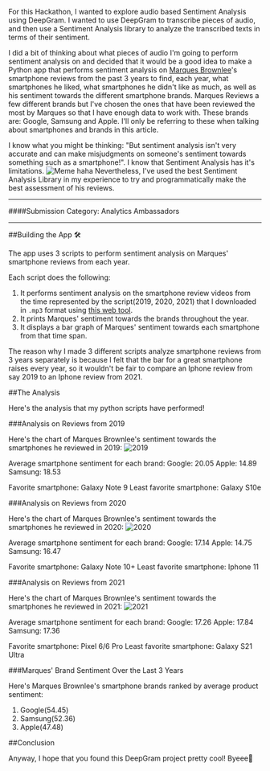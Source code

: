 For this Hackathon, I wanted to explore audio based Sentiment Analysis using DeepGram. I wanted to use DeepGram to transcribe pieces of audio, and then use a Sentiment Analysis library to analyze the transcribed texts in terms of their sentiment.

I did a bit of thinking about what pieces of audio I'm going to perform sentiment analysis on and decided that it would be a good idea to make a Python app that performs sentiment analysis on [Marques Brownlee](https://www.youtube.com/channel/UCBJycsmduvYEL83R_U4JriQ)'s 
smartphone reviews from the past 3 years to find, each year, what smartphones he liked, what smartphones he didn't like as much, as well as his sentiment towards the different smartphone brands.
Marques Reviews a few different brands but I've chosen the ones that have been reviewed the most by Marques so that I have enough data to work with. These brands are: Google, Samsung and Apple. I'll only be referring to these when talking about smartphones and brands in this article.

I know what you might be thinking: "But sentiment analysis isn't very accurate and can make misjudgments on someone's sentiment towards something such as a smartphone!". I know that Sentiment Analysis has it's limitations.
![Meme haha](https://dev-to-uploads.s3.amazonaws.com/uploads/articles/ru8zrdzhlwoqia8x6y1l.png)
Nevertheless, I've used the best Sentiment Analysis Library in my experience to try and programmatically make the best assessment of his reviews.

****************

####Submission Category: Analytics Ambassadors

***************

##Building the App 🛠

The app uses 3 scripts to perform sentiment analysis on Marques' smartphone reviews from each year.

Each script does the following:
1. It performs sentiment analysis on the smartphone review videos from the time represented by the script(2019, 2020, 2021) that I downloaded in `.mp3` format using [this web tool](https://www.bestmp3converter.com/).
2. It prints Marques' sentiment towards the brands throughout the year.
3. It displays a bar graph of Marques' sentiment towards each smartphone from that time span.

The reason why I made 3 different scripts analyze smartphone reviews from 3 years separately is because I felt that the bar for a great smartphone raises every year, so it wouldn't be fair to compare an Iphone review from say 2019 to an Iphone review from 2021.

##The Analysis

Here's the analysis that my python scripts have performed!

###Analysis on Reviews from 2019

Here's the chart of Marques Brownlee's sentiment towards the smartphones he reviewed in 2019:
![2019](https://dev-to-uploads.s3.amazonaws.com/uploads/articles/qwaianv5nq4aejxadark.png)

Average smartphone sentiment for each brand:
Google: 20.05
Apple: 14.89
Samsung: 18.53

Favorite smartphone: Galaxy Note 9
Least favorite smartphone: Galaxy S10e

###Analysis on Reviews from 2020

Here's the chart of Marques Brownlee's sentiment towards the smartphones he reviewed in 2020:
![2020](https://dev-to-uploads.s3.amazonaws.com/uploads/articles/wmrbzgi8i89ztb38wh4s.png)

Average smartphone sentiment for each brand:
Google: 17.14
Apple: 14.75
Samsung: 16.47

Favorite smartphone: Galaxy Note 10+
Least favorite smartphone: Iphone 11

###Analysis on Reviews from 2021

Here's the chart of Marques Brownlee's sentiment towards the smartphones he reviewed in 2021:
![2021](https://dev-to-uploads.s3.amazonaws.com/uploads/articles/x2i7wfqulxt7uw3lct15.png)

Average smartphone sentiment for each brand:
Google: 17.26
Apple: 17.84
Samsung: 17.36

Favorite smartphone: Pixel 6/6 Pro
Least favorite smartphone: Galaxy S21 Ultra

###Marques' Brand Sentiment Over the Last 3 Years

Here's Marques Brownlee's smartphone brands ranked by average product sentiment:
1. Google(54.45)
2. Samsung(52.36)
3. Apple(47.48)

##Conclusion

Anyway, I hope that you found this DeepGram project pretty cool!
Byeee👋

